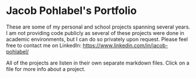 # Jacob Pohlabel's Portfolio
These are some of my personal and school projects spanning several years. I am not providing code publicly as several of these projects were done in academic environments, but I can do so privately upon request. Please feel free to contact me on LinkedIn: https://www.linkedin.com/in/jacob-pohlabel/

All of the projects are listen in their own separate markdown files. Click on a file for more info about a project.
